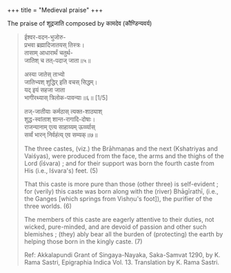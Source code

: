 +++
title = "Medieval praise"
+++

The praise of शूद्रजाति composed by कामदेव (कौण्डिन्यवर्य)

> ईश्वर-वदन-भुजोरु-  
> प्रभवा ब्रह्मादिजातयस् तिस्त्रः।  
> तासाम् आधारार्थं चतुर्थ-  
> जातिश् च तत्-पदाज् जाता॥५॥
>
> अस्या जातेस् ताभ्यो  
> जातिभ्यश् शुद्धिर् इति वचस् सिद्धम्।  
> यद् इयं सहजा जाता  
> भागीरथ्यास् त्रिलोक-पावन्याः॥६॥ [1/5]
>
> तज्-जातीयाः कर्मठास् त्यक्त-शाठ्याश्  
> शुद्ध-स्वांताश् शान्त-रागादि-दोषाः।  
> राजन्यानाम् एत्य साहाय्यम् ऊर्व्व्यास्  
> सर्व्वं भारन् निर्वहंत्य् एव सम्यक्॥७॥
>
> The three castes, (viz.) the Brāhmaṇas and the next (Kshatriyas and Vaiśyas), were produced from the face, the arms and the thighs of the Lord (īśvara) ; and for their support was born the fourth caste from His (i.e., Iśvara's) feet. (5)
>   
> That this caste is more pure than those (other three) is self-evident ; for (verily) this caste was born along with the (river) Bhāgīrathī, (i.e., the Ganges [which springs from Vishṇu's foot]), the purifier of the three worlds. (6)
> 
> The members of this caste are eagerly attentive to their duties, not wicked, pure-minded, and are devoid of passion and other such blemishes ; (they) ably bear all the burden of (protecting) the earth by helping those born in the kingly caste. (7)
>
> Ref: Akkalapundi Grant of Singaya-Nayaka, Saka-Samvat 1290, by K. Rama Sastri, Epigraphia Indica Vol. 13. Translation by K. Rama Sastri. 
